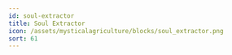 ```yaml
---
id: soul-extractor
title: Soul Extractor
icon: /assets/mysticalagriculture/blocks/soul_extractor.png
sort: 61
---
```


